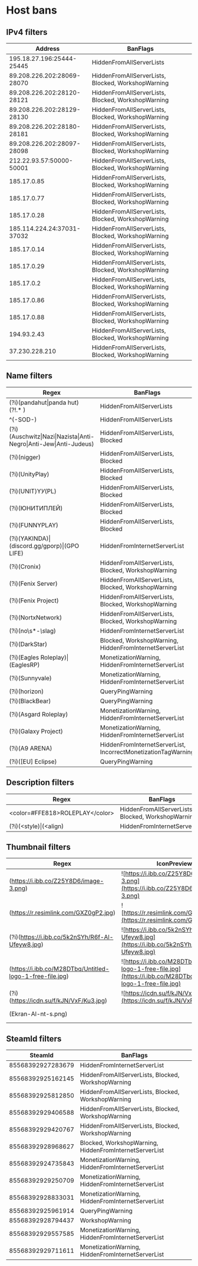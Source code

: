 # Host bans

## IPv4 filters
| Address                    | BanFlags                                           |
| -------------------------- | -------------------------------------------------- |
| 195.18.27.196:25444-25445  | HiddenFromAllServerLists                           |
| 89.208.226.202:28069-28070 | HiddenFromAllServerLists, Blocked, WorkshopWarning |
| 89.208.226.202:28120-28121 | HiddenFromAllServerLists, Blocked, WorkshopWarning |
| 89.208.226.202:28129-28130 | HiddenFromAllServerLists, Blocked, WorkshopWarning |
| 89.208.226.202:28180-28181 | HiddenFromAllServerLists, Blocked, WorkshopWarning |
| 89.208.226.202:28097-28098 | HiddenFromAllServerLists, Blocked, WorkshopWarning |
| 212.22.93.57:50000-50001   | HiddenFromAllServerLists, Blocked, WorkshopWarning |
| 185.17.0.85                | HiddenFromAllServerLists, Blocked, WorkshopWarning |
| 185.17.0.77                | HiddenFromAllServerLists, Blocked, WorkshopWarning |
| 185.17.0.28                | HiddenFromAllServerLists, Blocked, WorkshopWarning |
| 185.114.224.24:37031-37032 | HiddenFromAllServerLists, Blocked, WorkshopWarning |
| 185.17.0.14                | HiddenFromAllServerLists, Blocked, WorkshopWarning |
| 185.17.0.29                | HiddenFromAllServerLists, Blocked, WorkshopWarning |
| 185.17.0.2                 | HiddenFromAllServerLists, Blocked, WorkshopWarning |
| 185.17.0.86                | HiddenFromAllServerLists, Blocked, WorkshopWarning |
| 185.17.0.88                | HiddenFromAllServerLists, Blocked, WorkshopWarning |
| 194.93.2.43                | HiddenFromAllServerLists, Blocked, WorkshopWarning |
| 37.230.228.210             | HiddenFromAllServerLists, Blocked, WorkshopWarning |

## Name filters
| Regex                                                                                 | BanFlags                                                      |
| ------------------------------------------------------------------------------------- | ------------------------------------------------------------- |
| (?i)(pandahut&#124;panda hut)(?!.* )                                                  | HiddenFromAllServerLists                                      |
| ^(-SOD-)                                                                              | HiddenFromAllServerLists                                      |
| (?i)(Auschwitz&#124;Nazi&#124;Nazista&#124;Anti-Negro&#124;Anti-Jew&#124;Anti-Judeus) | HiddenFromAllServerLists, Blocked                             |
| (?i)(nigger)                                                                          | HiddenFromAllServerLists, Blocked                             |
| (?i)(UnityPlay)                                                                       | HiddenFromAllServerLists, Blocked                             |
| (?i)(UNIT)Y*У*(PL)                                                                    | HiddenFromAllServerLists, Blocked                             |
| (?i)(ЮНИТИПЛЕЙ)                                                                       | HiddenFromAllServerLists, Blocked                             |
| (?i)(FUNNYPLAY)                                                                       | HiddenFromAllServerLists, Blocked                             |
| (?i)(YAKINDA)&#124;(discord.gg/gporp)&#124;(GPO LIFE)                                 | HiddenFromInternetServerList                                  |
| (?i)(Cronix)                                                                          | HiddenFromAllServerLists, Blocked, WorkshopWarning            |
| (?i)(Fenix Server)                                                                    | HiddenFromAllServerLists, Blocked, WorkshopWarning            |
| (?i)(Fenix Project)                                                                   | HiddenFromAllServerLists, Blocked, WorkshopWarning            |
| (?i)(NortxNetwork)                                                                    | HiddenFromAllServerLists, Blocked, WorkshopWarning            |
| (?i)(no\s*-*\s*lag)                                                                   | HiddenFromInternetServerList                                  |
| (?i)(DarkStar)                                                                        | Blocked, WorkshopWarning, HiddenFromInternetServerList        |
| (?i)(Eagles Roleplay)&#124;(EaglesRP)                                                 | MonetizationWarning, HiddenFromInternetServerList             |
| (?i)(Sunnyvale)                                                                       | MonetizationWarning, HiddenFromInternetServerList             |
| (?i)(horizon)                                                                         | QueryPingWarning                                              |
| (?i)(BlackBear)                                                                       | QueryPingWarning                                              |
| (?i)(Asgard Roleplay)                                                                 | MonetizationWarning, HiddenFromInternetServerList             |
| (?i)(Galaxy Project)                                                                  | MonetizationWarning, HiddenFromInternetServerList             |
| (?i)(A9 ARENA)                                                                        | HiddenFromInternetServerList, IncorrectMonetizationTagWarning |
| (?i)(\[EU\] Eclipse)                                                                  | QueryPingWarning                                              |

## Description filters
| Regex                                       | BanFlags                                           |
| ------------------------------------------- | -------------------------------------------------- |
| &lt;color=#FFE818&gt;ROLEPLAY&lt;/color&gt; | HiddenFromAllServerLists, Blocked, WorkshopWarning |
| (?i)(&lt;style)&#124;(&lt;align)            | HiddenFromInternetServerList                       |

## Thumbnail filters
| Regex                                                    | IconPreview                                                                                                       | BanFlags                                           |
| -------------------------------------------------------- | ----------------------------------------------------------------------------------------------------------------- | -------------------------------------------------- |
| (https://i.ibb.co/Z25Y8D6/image-3.png)                   | ![https://i.ibb.co/Z25Y8D6/image-3.png](https://i.ibb.co/Z25Y8D6/image-3.png)                                     | HiddenFromAllServerLists                           |
| (https://r.resimlink.com/GXZ0gP2.jpg)                    | ![https://r.resimlink.com/GXZ0gP2.jpg](https://r.resimlink.com/GXZ0gP2.jpg)                                       | HiddenFromInternetServerList                       |
| (?i)(https://i.ibb.co/5k2nSYh/R6f-Al-Ufeyw8.jpg)         | ![https://i.ibb.co/5k2nSYh/R6f-Al-Ufeyw8.jpg](https://i.ibb.co/5k2nSYh/R6f-Al-Ufeyw8.jpg)                         | HiddenFromAllServerLists, Blocked                  |
| (https://i.ibb.co/M28DTbq/Untitled-logo-1-free-file.jpg) | ![https://i.ibb.co/M28DTbq/Untitled-logo-1-free-file.jpg](https://i.ibb.co/M28DTbq/Untitled-logo-1-free-file.jpg) | HiddenFromAllServerLists, Blocked                  |
| (?i)(https://icdn.su/f/kJN/VxF/Ku3.jpg)                  | ![https://icdn.su/f/kJN/VxF/Ku3.jpg](https://icdn.su/f/kJN/VxF/Ku3.jpg)                                           | HiddenFromAllServerLists, Blocked, WorkshopWarning |
| (Ekran-Al-nt-s.png)                                      |                                                                                                                   | MonetizationWarning, HiddenFromInternetServerList  |

## SteamId filters
| SteamId           | BanFlags                                               |
| ----------------- | ------------------------------------------------------ |
| 85568392927283679 | HiddenFromInternetServerList                           |
| 85568392925162145 | HiddenFromAllServerLists, Blocked, WorkshopWarning     |
| 85568392925812850 | HiddenFromAllServerLists, Blocked, WorkshopWarning     |
| 85568392929406588 | HiddenFromAllServerLists, Blocked, WorkshopWarning     |
| 85568392929420767 | HiddenFromAllServerLists, Blocked, WorkshopWarning     |
| 85568392928968627 | Blocked, WorkshopWarning, HiddenFromInternetServerList |
| 85568392924735843 | MonetizationWarning, HiddenFromInternetServerList      |
| 85568392929250709 | MonetizationWarning, HiddenFromInternetServerList      |
| 85568392928833031 | MonetizationWarning, HiddenFromInternetServerList      |
| 85568392925961914 | QueryPingWarning                                       |
| 85568392928794437 | WorkshopWarning                                        |
| 85568392929557585 | MonetizationWarning, HiddenFromInternetServerList      |
| 85568392929711611 | MonetizationWarning, HiddenFromInternetServerList      |

